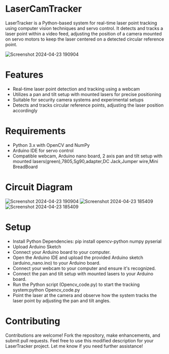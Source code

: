 # LaserCamTracker
LaserTracker is a Python-based system for real-time laser point tracking using computer vision techniques and servo control. It detects and tracks a laser point within a video feed, adjusting the position of a camera mounted on servo motors to keep the laser centered on a detected circular reference point. 


![Screenshot 2024-04-23 190904](https://github.com/Chetan-Khichar/LaserCamTracker/assets/167883153/a05148e3-4cf8-44cb-be9b-3a9e29bd3cea)

# Features
* Real-time laser point detection and tracking using a webcam
* Utilizes a pan and tilt setup with mounted lasers for precise positioning
* Suitable for security camera systems and experimental setups
* Detects and tracks circular reference points, adjusting the laser position accordingly

# Requirements
* Python 3.x with OpenCV and NumPy
* Arduino IDE for servo control
* Compatible webcam, Arduino nano board, 2 axis pan and tilt setup with mounted lasers(green),7805,Sg90,adapter,DC Jack,Jumper wire,Mini BreadBoard

# Circuit Diagram


![Screenshot 2024-04-23 190904](https://github.com/Chetan-Khichar/LaserCamTracker/assets/167883153/ad343f0f-ddad-4848-a2cb-9e5dd8c602ca)
![Screenshot 2024-04-23 185409](https://github.com/Chetan-Khichar/LaserCamTracker/assets/167883153/4e0c0e95-f059-4aab-a3c2-add8b4c409bd)
![Screenshot 2024-04-23 185409](https://github.com/Chetan-Khichar/LaserCamTracker/assets/167883153/946dc0e0-52f3-41bf-9d2f-1e1f44d127bf)

# Setup
* Install Python Dependencies:
  pip install opencv-python numpy pyserial
* Upload Arduino Sketch
* Connect your Arduino board to your computer.
* Open the Arduino IDE and upload the provided Arduino sketch (arduino_nano.ino) to your Arduino board.
* Connect your webcam to your computer and ensure it's recognized.
* Connect the pan and tilt setup with mounted lasers to your Arduino board.
* Run the Python script (Opencv_code.py) to start the tracking system:python Opencv_code.py
* Point the laser at the camera and observe how the system tracks the laser point by adjusting the pan and tilt angles.

# Contributing
Contributions are welcome! Fork the repository, make enhancements, and submit pull requests.
Feel free to use this modified description for your LaserTracker project. Let me know if you need further assistance!
